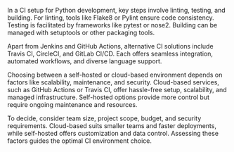 In a CI setup for Python development, key steps involve linting, testing, and building. For linting, tools like Flake8 or Pylint ensure code consistency. Testing is facilitated by frameworks like pytest or nose2. Building can be managed with setuptools or other packaging tools.

Apart from Jenkins and GitHub Actions, alternative CI solutions include Travis CI, CircleCI, and GitLab CI/CD. Each offers seamless integration, automated workflows, and diverse language support.

Choosing between a self-hosted or cloud-based environment depends on factors like scalability, maintenance, and security. Cloud-based services, such as GitHub Actions or Travis CI, offer hassle-free setup, scalability, and managed infrastructure. Self-hosted options provide more control but require ongoing maintenance and resources.

To decide, consider team size, project scope, budget, and security requirements. Cloud-based suits smaller teams and faster deployments, while self-hosted offers customization and data control. Assessing these factors guides the optimal CI environment choice.